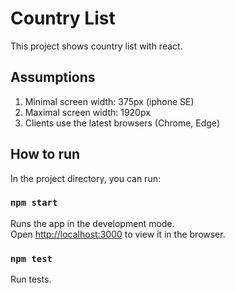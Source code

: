 # Country List

This project shows country list with react.

## Assumptions

1. Minimal screen width: 375px (iphone SE)
2. Maximal screen width: 1920px
3. Clients use the latest browsers (Chrome, Edge)

## How to run

In the project directory, you can run:

### `npm start`

Runs the app in the development mode.\
Open [http://localhost:3000](http://localhost:3000) to view it in the browser.

### `npm test`

Run tests.

